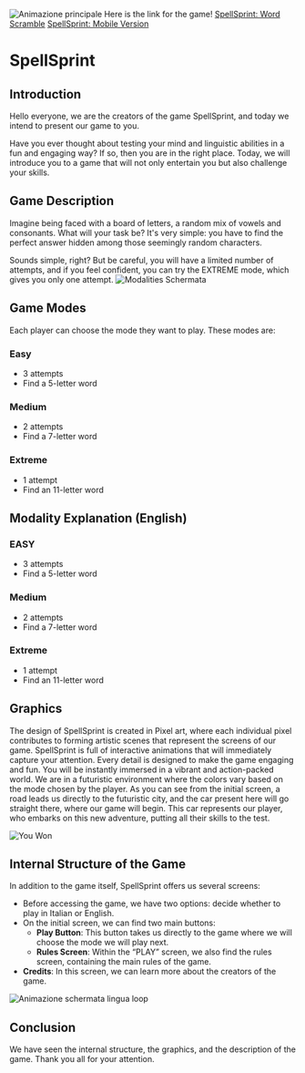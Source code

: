 

![Animazione principale](https://github.com/Berkerio/SpellSprint.io/assets/161024367/f29eefb1-e0a7-4617-a72c-4e2d8899984c)
Here is the link for the game! [SpellSprint: Word Scramble](https://berkerio.github.io/SpellSprint.io/Start/InizioLingua.html) [SpellSprint: Mobile Version](https://berkerio.github.io/SpellSprint.io/StartMobile/InizioLingua.html)


# SpellSprint

## Introduction
Hello everyone, we are the creators of the game SpellSprint, and today we intend to present our game to you.

Have you ever thought about testing your mind and linguistic abilities in a fun and engaging way? If so, then you are in the right place. Today, we will introduce you to a game that will not only entertain you but also challenge your skills.

## Game Description
Imagine being faced with a board of letters, a random mix of vowels and consonants. What will your task be? It's very simple: you have to find the perfect answer hidden among those seemingly random characters.

Sounds simple, right? But be careful, you will have a limited number of attempts, and if you feel confident, you can try the EXTREME mode, which gives you only one attempt.
![Modalities Schermata](https://github.com/Berkerio/SpellSprint.io/assets/161024367/0877f5c3-3f5f-4b5e-b540-c70bd603a6ed)
## Game Modes
Each player can choose the mode they want to play. These modes are:

### Easy
- 3 attempts
- Find a 5-letter word

### Medium
- 2 attempts
- Find a 7-letter word

### Extreme
- 1 attempt
- Find an 11-letter word

## Modality Explanation (English)
### EASY
- 3 attempts
- Find a 5-letter word

### Medium
- 2 attempts
- Find a 7-letter word

### Extreme
- 1 attempt
- Find an 11-letter word

## Graphics
The design of SpellSprint is created in Pixel art, where each individual pixel contributes to forming artistic scenes that represent the screens of our game. SpellSprint is full of interactive animations that will immediately capture your attention. Every detail is designed to make the game engaging and fun. You will be instantly immersed in a vibrant and action-packed world.
We are in a futuristic environment where the colors vary based on the mode chosen by the player. As you can see from the initial screen, a road leads us directly to the futuristic city, and the car present here will go straight there, where our game will begin. This car represents our player, who embarks on this new adventure, putting all their skills to the test.

![You Won](https://github.com/Berkerio/SpellSprint.io/assets/161024367/0cd01b4c-e9bc-4472-a1f8-f8494ec1bf6a)

## Internal Structure of the Game
In addition to the game itself, SpellSprint offers us several screens:

- Before accessing the game, we have two options: decide whether to play in Italian or English.
- On the initial screen, we can find two main buttons:
  - **Play Button**: This button takes us directly to the game where we will choose the mode we will play next.
  - **Rules Screen**: Within the “PLAY” screen, we also find the rules screen, containing the main rules of the game.
- **Credits**: In this screen, we can learn more about the creators of the game.

![Animazione schermata lingua loop](https://github.com/Berkerio/SpellSprint.io/assets/161024367/b1a35e97-fa2b-4682-a277-994abba49482)

## Conclusion
We have seen the internal structure, the graphics, and the description of the game. Thank you all for your attention.

